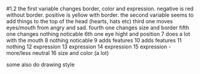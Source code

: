 #1.2
the first variable changes border, color and expression. negative is red without border. positive is yellow with border.
the second variable seems to add things to the top of the head (hearts, hats etc)
third one moves eyes/mouth from angry and sad.
fourth one changes size and border
fifth one changes nothing noticable
6th one eye hight and position
7 does a lot with the mouth
8 nothing noticable
9 adds features
10 adds features
11 nothing
12 expression
13 expression
14 expression
15 expression - more/less neutral
16 size and color (a lot)

some also do drawing style